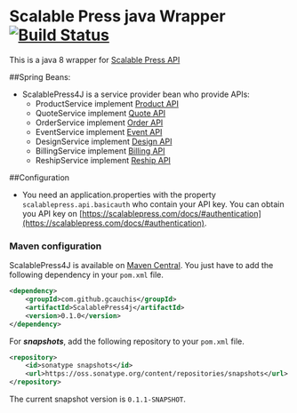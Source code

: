 # Scalable Press java Wrapper [![Build Status](https://travis-ci.org/gcauchis/ScalablePress4J.svg?branch=master)](https://travis-ci.org/gcauchis/ScalablePress4J)

This is a java 8 wrapper for [Scalable Press API](https://scalablepress.com/docs/)

##Spring Beans:
- ScalablePress4J is a service provider bean who provide APIs:
  - ProductService implement [Product API](https://scalablepress.com/docs/#product-api)
  - QuoteService implement [Quote API](https://scalablepress.com/docs/#quote-api)
  - OrderService implement [Order API](https://scalablepress.com/docs/#order-api)
  - EventService implement [Event API](https://scalablepress.com/docs/#event-api)
  - DesignService implement [Design  API](https://scalablepress.com/docs/#design-api)
  - BillingService implement [Billing  API](https://scalablepress.com/docs/#billing-api)
  - ReshipService implement [Reship  API](https://scalablepress.com/docs/#reship-api)

##Configuration
- You need an application.properties with the property `scalablepress.api.basicauth` who contain your API key. You can obtain you API key on [https://scalablepress.com/docs/#authentication](https://scalablepress.com/docs/#authentication).

### Maven configuration

ScalablePress4J is available on [Maven Central](http://search.maven.org/#search|ga|1|a%3A%22ScalablePress4j%22). You just have to add the following dependency in your `pom.xml` file.

```xml
<dependency>
    <groupId>com.github.gcauchis</groupId>
    <artifactId>ScalablePress4j</artifactId>
    <version>0.1.0</version>
</dependency>
```

For ***snapshots***, add the following repository to your `pom.xml` file.
```xml
<repository>
    <id>sonatype snapshots</id>
    <url>https://oss.sonatype.org/content/repositories/snapshots</url>
</repository>
```
The current snapshot version is `0.1.1-SNAPSHOT`.
